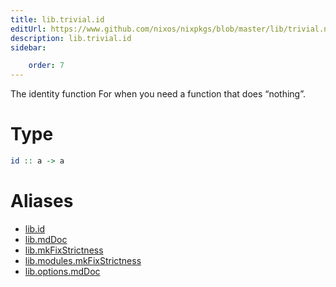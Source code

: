 ```yaml
---
title: lib.trivial.id
editUrl: https://www.github.com/nixos/nixpkgs/blob/master/lib/trivial.nix#L19C5
description: lib.trivial.id
sidebar:

    order: 7
---
```


The identity function
For when you need a function that does “nothing”.

# Type

```haskell
id :: a -> a
```


# Aliases

- [lib.id](/nix-doc-comments/reference/lib/lib-id)
- [lib.mdDoc](/nix-doc-comments/reference/lib/lib-mdDoc)
- [lib.mkFixStrictness](/nix-doc-comments/reference/lib/lib-mkFixStrictness)
- [lib.modules.mkFixStrictness](/nix-doc-comments/reference/lib/modules/lib-modules-mkFixStrictness)
- [lib.options.mdDoc](/nix-doc-comments/reference/lib/options/lib-options-mdDoc)


